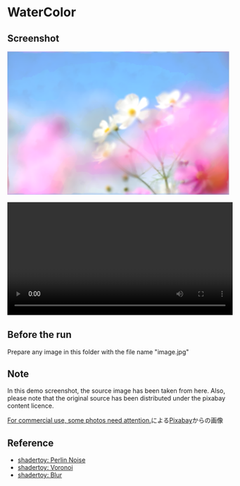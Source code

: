 # WaterColor

## Screenshot
<img src="media/shadertoy.png" width="512"></img>  

<video src="media/shadertoy.mp4" width="512"></video>

## Before the run
Prepare any image in this folder with the file name "image.jpg"

## Note
In this demo screenshot, the source image has been taken from here. Also, please note that the original source has been distributed under the pixabay content licence.

<a href="https://pixabay.com/ja/users/shell_ghostcage-2016503/?utm_source=link-attribution&utm_medium=referral&utm_campaign=image&utm_content=7709242">For commercial use, some photos need attention.</a>による<a href="https://pixabay.com/ja//?utm_source=link-attribution&utm_medium=referral&utm_campaign=image&utm_content=7709242">Pixabay</a>からの画像

## Reference
- [shadertoy: Perlin Noise](https://www.shadertoy.com/view/NlSGDz)
- [shadertoy: Voronoi](https://www.shadertoy.com/view/ldB3zc)
- [shadertoy: Blur](https://www.shadertoy.com/view/NscGDf)
